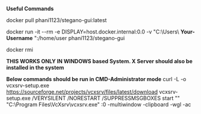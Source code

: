 **Useful Commands**

docker pull phani1123/stegano-gui:latest

docker run -it --rm -e DISPLAY=host.docker.internal:0.0 -v "C:\Users\ **Your-Username** ":/home/user phani1123/stegano-gui

docker rmi <image-id>


**THIS WORKS ONLY IN WINDOWS based System. X Server should also be installed in the system**

**Below commands should be run in CMD-Administrator mode**
curl -L -o vcxsrv-setup.exe https://sourceforge.net/projects/vcxsrv/files/latest/download
vcxsrv-setup.exe /VERYSILENT /NORESTART /SUPPRESSMSGBOXES
start "" "C:\Program Files\VcXsrv\vcxsrv.exe" :0 -multiwindow -clipboard -wgl -ac
